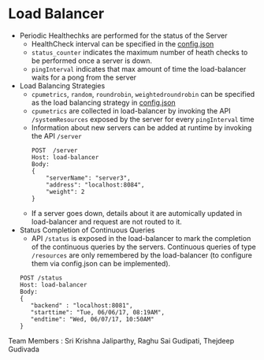 
# Load Balancer
 - Periodic Healthechks are performed for the status of the Server
	 - HealthCheck interval can be specified in the [config.json](https://github.com/jsrikrishna/fault-tolerance/blob/master/config/config.json)
	 - `status_counter` indicates the maximum number of heath checks to be performed once a server is down.
	 - `pingInterval` indicates that max amount of time the load-balancer waits for a pong from the server
 - Load Balancing Strategies
	 - `cpumetrics`, `random`, `roundrobin`, `weightedroundrobin` can be specified as the load balancing strategy in [config.json](https://github.com/jsrikrishna/fault-tolerance/blob/master/config/config.json)
	 - `cpumetrics` are collected in load-balancer by invoking the API `/systemResources` exposed by the server for every `pingInterval` time
	 - Information about new servers can be added at runtime by invoking the API `/server` 
		```
		POST  /server
		Host: load-balancer
		Body: 
		{
			"serverName": "server3",
			"address": "localhost:8084",
			"weight": 2
		}
		```
	- If a server goes down, details about it are automically updated in load-balancer and request are not routed to it.
 - Status Completion of Continuous Queries
	 - API `/status` is exposed in the load-balancer to mark the completion of the continuous queries by the servers. Continuous queries of type `/resources` are only remembered by the load-balancer (to configure them via config.json can be implemented).
	 ```
	 POST /status
	 Host: load-balancer
	 Body: 
	 {
		"backend" : "localhost:8081",
		"starttime": "Tue, 06/06/17, 08:19AM",
		"endtime": "Wed, 06/07/17, 10:50AM"
	 }
	 ```

Team Members : Sri Krishna Jaliparthy, Raghu Sai Gudipati, Thejdeep Gudivada
